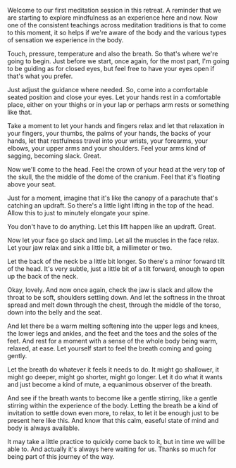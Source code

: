Welcome to our first meditation session in this retreat. A reminder that we are starting to explore mindfulness as an experience here and now. Now one of the consistent teachings across meditation traditions is that to come to this moment, it so helps if we're aware of the body and the various types of sensation we experience in the body.

Touch, pressure, temperature and also the breath. So that's where we're going to begin. Just before we start, once again, for the most part, I'm going to be guiding as for closed eyes, but feel free to have your eyes open if that's what you prefer. 

Just adjust the guidance where needed. So, come into a comfortable seated position and close your eyes. Let your hands rest in a comfortable place, either on your thighs or in your lap or perhaps arm rests or something like that. 

Take a moment to let your hands and fingers relax and let that relaxation in your fingers, your thumbs, the palms of your hands, the backs of your hands, let that restfulness travel into your wrists, your forearms, your elbows, your upper arms and your shoulders. Feel your arms kind of sagging, becoming slack. Great.

Now we'll come to the head. Feel the crown of your head at the very top of the skull, the the middle of the dome of the cranium. Feel that it's floating above your seat.

Just for a moment, imagine that it's like the canopy of a parachute that's catching an updraft. So there's a little light lifting in the top of the head. Allow this to just to minutely elongate your spine.

You don't have to do anything. Let this lift happen like an updraft. Great.

Now let your face go slack and limp. Let all the muscles in the face relax. Let your jaw relax and sink a little bit, a millimeter or two. 

Let the back of the neck be a little bit longer. So there's a minor forward tilt of the head. It's very subtle, just a little bit of a tilt forward, enough to open up the back of the neck. 

Okay, lovely. And now once again, check the jaw is slack and allow the throat to be soft, shoulders settling down. And let the softness in the throat spread and melt down through the chest, through the middle of the torso, down into the belly and the seat.

And let there be a warm melting softening into the upper legs and knees, the lower legs and ankles, and the feet and the toes and the soles of the feet. And rest for a moment with a sense of the whole body being warm, relaxed, at ease. Let yourself start to feel the breath coming and going gently.

Let the breath do whatever it feels it needs to do. It might go shallower, it might go deeper, might go shorter, might go longer. Let it do what it wants and just become a kind of mute, a equanimous observer of the breath. 

And see if the breath wants to become like a gentle stirring, like a gentle stirring within the experience of the body. Letting the breath be a kind of invitation to settle down even more, to relax, to let it be enough just to be present here like this. And know that this calm, easeful state of mind and body is always available.

It may take a little practice to quickly come back to it, but in time we will be able to. And actually it's always here waiting for us. Thanks so much for being part of this journey of the way.